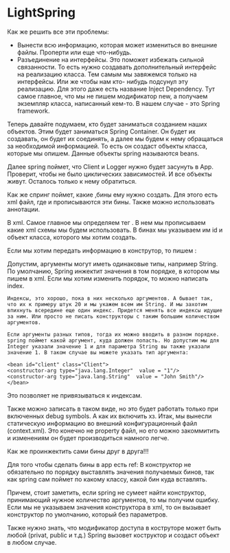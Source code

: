 # LightSpring
Как же решить все эти проблемы:
- Вынести всю информацию, которая может измениться во внешние файлы. Проперти или еще что-нибудь.
- Разъединение на интерфейсы. Это поможет избежать сильной связанности. То есть нужно создавать дополнительный интерфейс
на реализацию класса. Тем самым мы завяжемся только на интерфейсы.
Или же чтобы нам кто- нибудь подсунул эту реализацию. Для этого даже есть название Inject Dependency.
Тут самое главное, что мы не пишем модификатор new, а получаем экземпляр класса, написанный кем-то. В нашем случае - это Spring framework.

Теперь давайте подумаем, кто будет заниматься созданием наших объектов. Этим будет заниматься Spring Container. Он будет их создавать,
он будет их соединять, а далее мы будем к нему обращаться за необходимой информацией.
То есть он создаст объекты класса, которые мы опишем. Данные объекты spring называются beans.

Далее spring поймет, что Client и Logger нужно будет засунуть в App. Проверит, чтобы не было циклических зависимостей. И все объекты живут.
Осталось только к нему обратиться.

Как же спринг поймет, какие ,бины ему нужно создать. Для этого есть xml файл, где и прописываются эти бины.
Также можно использовать аннотации.

В xml. Самое главное мы определяем тег <beans>. В нем мы прописываем какие xml схемы мы будем использовать.
В бинах мы указываем им id и объект класса, которого мы хотим создать.

<bean id="client" class="Client"> </bean>
    
Если мы хотим передать информацию в конструтор, то пишем :
    <bean id="client" class="Client">
    <constructor-arg value = "1"/>
    <constructor-arg value = "John Smith"/>
    </bean>
    
Допустим, аргументы могут иметь одинаковые типы, например String. По умолчанию, Spring инжектит значения в том порядке, в котором мы пишем в xml. Если мы хотим изменить порядок, то можно написать index.
    <bean id="client" class="Client">
    <constructor-arg index="0"  value = "1"/>
    <constructor-arg index="1"  value = "John Smith"/>
    </bean>
    
    Индексы, это хорошо, пока в них несколько аргументов. А бывает так, что их к примеру штук 20 и мы укажем всем им String. И мы захотим впихнуть всередине еще один индекс. Придется менять все индексы идущие за ним. Или просто не писать конструкторы с таким большим количеством аргументов.
    
    Если аргументы разных типов, тогда их можно вводить в разном порядке. spring поймет какой аргумент, куда должен попасть. Но допустим мы для Integer указали значение 1 и для параметра String вы также указали значение 1. В таком случае вы можете указать тип аргумента:
    
    <bean id="client" class="Client">
    <constructor-arg type="java.lang.Integer"  value = "1"/>
    <constructor-arg type="java.lang.String"  value = "John Smith"/>
    </bean>
Это позволяет не привязываться к индексам.

Также можно записать в таком виде, но это будет работать только при включенных debug symbols. А как их включить хз.
    <bean id="client" class="Client">
    <constructor-arg name="arg1"  value = "1"/>
    <constructor-arg name="arg2"  value = "John Smith"/>
    </bean>
Итак, мы вынесли статическую информацию во внешний конфигурационный файл (context.xml). Это конечно не property файл, но его можно закоммитить и изменениям он будет производиться намного легче.



Как же проинжектить сами бины друг в друга!!!

Для того чтобы сделать бины в app есть ref:
    <bean id="app" class="App">
        <constructor-arg ref="client"/>
        <constructor-arg ref="eventLogger"/>
    </bean>
В конструктор не обязательно по порядку выставлять значения получаемых бинов, так как spring сам поймет по какому классу, какой бин куда вставлять.

Причем, стоит заметить, если spring не сумеет найти конструктор, принимающий нужное количество аргументов, то мы получим ошибку.
Если мы не указываем значения конструктора в xml, то он вызывает конструктор по умолчанию, который без параметров. 

Также нужно знать, что модификатор доступа в коструторе может быть любой (privat, public и т.д.) Spring вызовет коструктор и создаст объект в любом случае.
